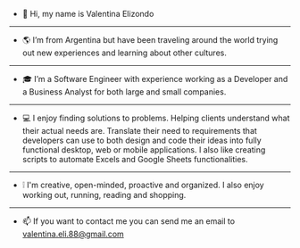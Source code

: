 - 👋 Hi, my name is Valentina Elizondo
----------------
- :earth_americas: I’m from Argentina but have been traveling around the world trying out new experiences and learning about other cultures.
----------------
- :mortar_board: I’m a Software Engineer with experience working as a Developer and a Business Analyst for both large and small companies.
----------------
- :computer: I enjoy finding solutions to problems. Helping clients understand what their actual needs are. Translate their need to requirements that developers 
can use to both design and code their ideas into fully functional desktop, web or mobile applications. I also like creating scripts to automate Excels
and Google Sheets functionalities.
----------------
- :grey_exclamation: I'm creative, open-minded, proactive and organized. I also enjoy working out, running, reading and shopping.
----------------
- 📫 If you want to contact me you can send me an email to valentina.eli.88@gmail.com

<!---
valenEliz/valenEliz is a ✨ special ✨ repository because its `README.md` (this file) appears on your GitHub profile.
You can click the Preview link to take a look at your changes.
--->


